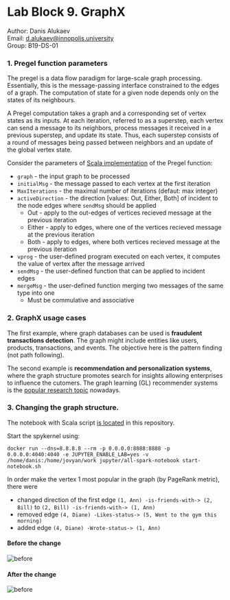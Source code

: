 # Lab Block 9. GraphX
Author: Danis Alukaev \
Email: d.alukaev@innopolis.university \
Group: B19-DS-01 



### 1. Pregel function parameters 
The pregel is a data flow paradigm for large-scale graph processing. Essentially, this is the message-passing interface constrained to the edges of a graph. The computation of state for a given node depends only on the states of its neighbours.

A Pregel computation takes a graph and a corresponding set of vertex states as its inputs. At each iteration, referred to as a superstep, each vertex can send a message to its neighbors, process messages it received in a previous superstep, and update its state. Thus, each superstep consists of a round of messages being passed between neighbors and an update of the global vertex state.

Consider the parameters of [Scala implementation](https://github.com/apache/spark/blob/master/graphx/src/main/scala/org/apache/spark/graphx/Pregel.scala) of the Pregel function:
- `graph` - the input graph to be processed
- `initialMsg` - the message passed to each vertex at the first iteration
- `MaxIterations` - the maximal number of iterations (defaut: max integer)
- `activeDirection` - the direction [values: Out, Either, Both] of incident to the node edges where `sendMsg` should be applied
  - Out - apply to the out-edges of vertices recieved message at the previous iteration
  - Either - apply to edges, where one of the vertices recieved message at the previous iteration
  - Both - apply to edges, where both vertices recieved message at the previous iteration
- `vprog` - the user-defined program executed on each vertex, it computes the value of vertex after the message arrived
- `sendMsg` - the user-defined function that can be applied to incident edges
- `mergeMsg` - the user-defined function merging two messages of the same type into one 
  - Must be commulative and associative

### 2. GraphX usage cases 
The first example, where graph databases can be used is **fraudulent transactions detection**. The graph might include entities like users, products, transactions, and events. The objective here is the pattern finding (not path following).

The second example is **recommendation and personalization systems**, where the graph structure promotes search for insights allowing enterprises to influence the cutomers. The graph learning (GL) recommender systems is the [popular research topic](https://arxiv.org/pdf/2105.06339.pdf) nowadays.
### 3. Changing the graph structure.
The notebook with Scala script [is located](./GraphX.ipynb) in this repository.

Start the spykernel using:
```
docker run --dns=8.8.8.8 --rm -p 0.0.0.0:8888:8888 -p 0.0.0.0:4040:4040 -e JUPYTER_ENABLE_LAB=yes -v /home/danis:/home/jovyan/work jupyter/all-spark-notebook start-notebook.sh
```

In order make the vertex 1 most popular in the graph (by PageRank metric), there were
- changed direction of the first edge `(1, Ann) -is-friends-with-> (2, Bill)` to `(2, Bill) -is-friends-with-> (1, Ann)`
- removed edge `(4, Diane) -Likes-status-> (5, Went to the gym this morning)`
- added edge `(4, Diane) -Wrote-status-> (1, Ann)`

#### Before the change
![before](/documents/Current%20topology.png)

#### After the change
![before](/documents/New%20topology.png)